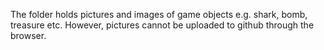 The folder holds pictures and images of game objects e.g. shark, bomb, treasure etc. However, pictures cannot be uploaded to github through the browser.
